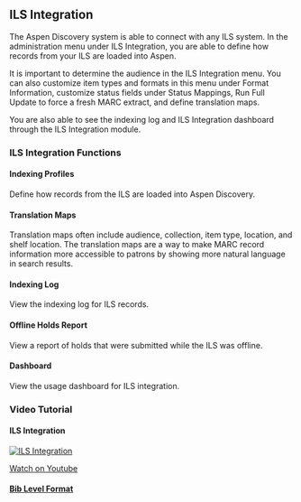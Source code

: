 ## ILS Integration

The Aspen Discovery system is able to connect with any ILS system. In the administration menu under ILS Integration, you are able to define how records from your ILS are loaded into Aspen. 

It is important to determine the audience in the ILS Integration menu. You can also customize item types and formats in this menu under Format Information, customize status fields under Status Mappings, Run Full Update to force a fresh MARC extract, and define translation maps.

You are also able to see the indexing log and ILS Integration dashboard through the ILS Integration module.

### ILS Integration Functions

#### Indexing Profiles
Define how records from the ILS are loaded into Aspen Discovery.
#### Translation Maps
Translation maps often include audience, collection, item type, location, and shelf location. The translation maps are a way to make MARC record information more accessible to patrons by showing more natural language in search results.
#### Indexing Log
View the indexing log for ILS records.
#### Offline Holds Report
View a report of holds that were submitted while the ILS was offline.
#### Dashboard
View the usage dashboard for ILS integration.

### Video Tutorial

#### ILS Integration
[![ILS Integration](/manual/images/ILS-Integration.jpg)](https://youtu.be/NtHB8pVsnAo)

[Watch on Youtube](https://youtu.be/NtHB8pVsnAo)

#### [Bib Level Format](/Admin/HelpManual?page=Bib-Level-Format)
